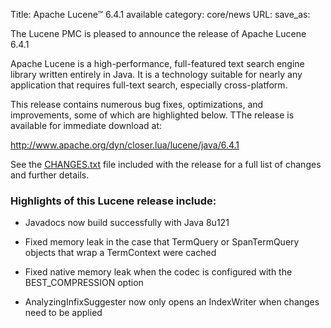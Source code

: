 Title: Apache Lucene™ 6.4.1 available
category: core/news
URL: 
save_as: 

The Lucene PMC is pleased to announce the release of Apache Lucene 6.4.1

Apache Lucene is a high-performance, full-featured text search engine
library written entirely in Java. It is a technology suitable for nearly
any application that requires full-text search, especially cross-platform.

This release contains numerous bug fixes, optimizations, and
improvements, some of which are highlighted below.
TThe release is available for immediate download at:

  <http://www.apache.org/dyn/closer.lua/lucene/java/6.4.1>

See the [CHANGES.txt](/core/6_4_1/changes/Changes.html) file included with the
release for a full list of changes and further details.

### Highlights of this Lucene release include:

 * Javadocs now build successfully with Java 8u121

 * Fixed memory leak in the case that TermQuery or SpanTermQuery objects that wrap a TermContext were cached

 * Fixed native memory leak when the codec is configured with the BEST_COMPRESSION option

 * AnalyzingInfixSuggester now only opens an IndexWriter when changes need to be applied

